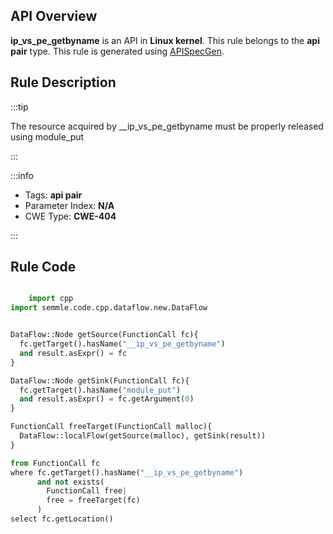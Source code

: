 ---
---


## API Overview
**ip_vs_pe_getbyname** is an API in **Linux kernel**. This rule belongs to the **api pair** type. This rule is generated using [APISpecGen](../../tools/APISpecGen).
## Rule Description

:::tip

The resource acquired by __ip_vs_pe_getbyname must be properly released using module_put

:::

:::info

- Tags: **api pair**
- Parameter Index: **N/A**
- CWE Type: **CWE-404**

:::

## Rule Code
```python

    import cpp
import semmle.code.cpp.dataflow.new.DataFlow


DataFlow::Node getSource(FunctionCall fc){
  fc.getTarget().hasName("__ip_vs_pe_getbyname")
  and result.asExpr() = fc
}

DataFlow::Node getSink(FunctionCall fc){
  fc.getTarget().hasName("module_put")
  and result.asExpr() = fc.getArgument(0)
}

FunctionCall freeTarget(FunctionCall malloc){
  DataFlow::localFlow(getSource(malloc), getSink(result))
}

from FunctionCall fc
where fc.getTarget().hasName("__ip_vs_pe_getbyname")
      and not exists(
        FunctionCall free| 
        free = freeTarget(fc)
      )
select fc.getLocation()

    
```